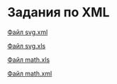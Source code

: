 # Задания по XML
[Файл svg.xml](https://github.com/facebook/create-react-app)

[Файл svg.xls](https://github.com/facebook/create-react-app)

[Файл math.xls](https://github.com/facebook/create-react-app)

[Файл math.xml](https://github.com/facebook/create-react-app)
